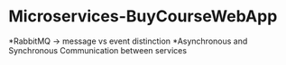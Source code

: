 # Microservices-BuyCourseWebApp

*RabbitMQ -> message vs event distinction
*Asynchronous and Synchronous Communication between services
